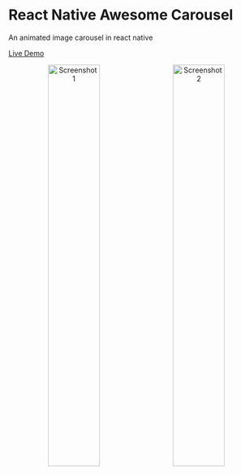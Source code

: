 # React Native Awesome Carousel
An animated image carousel in react native

[Live Demo](https://expo.io/@iarman/rn-awesome-carousel)

<p align="center">
  <img src="https://user-images.githubusercontent.com/40450695/121405461-b4b6bd00-c97a-11eb-9315-76f8182ff281.png" width="45%" alt="Screenshot 1" />
  &nbsp;&nbsp;&nbsp;
  <img src="https://user-images.githubusercontent.com/40450695/121405523-c4ce9c80-c97a-11eb-8fea-895da76d15c6.png" width="45%" alt="Screenshot 2" />
</p>
